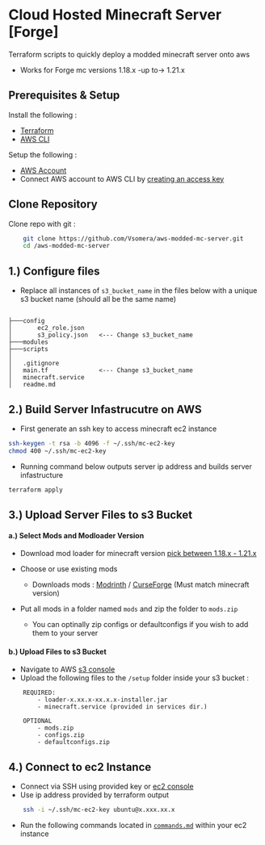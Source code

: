 
# Cloud Hosted Minecraft Server [Forge]

Terraform scripts to quickly deploy a modded minecraft server onto aws
- Works for Forge mc versions 1.18.x -up to-> 1.21.x

## Prerequisites & Setup

Install the following :
- [Terraform](https://developer.hashicorp.com/terraform/tutorials/aws-get-started/install-cli)
- [AWS CLI](https://docs.aws.amazon.com/cli/latest/userguide/getting-started-install.html)

Setup the following :
- [AWS Account](https://aws.amazon.com/resources/create-account/)
- Connect AWS account to AWS CLI by [creating an access key](https://www.youtube.com/watch?v=vZXpmgAs91s)


## Clone Repository

Clone repo with git :

```bash
    git clone https://github.com/Vsomera/aws-modded-mc-server.git
    cd /aws-modded-mc-server
```

## 1.) Configure files
- Replace all instances of `s3_bucket_name` in the files below with a unique s3 bucket name (should all be the same name)
```

├───config
│       ec2_role.json
│       s3_policy.json   <--- Change s3_bucket_name
├───modules
├───scripts
│
│   .gitignore
│   main.tf              <--- Change s3_bucket_name
│   minecraft.service
│   readme.md

```

## 2.) Build Server Infastrucutre on AWS
- First generate an ssh key to access minecraft ec2 instance
```bash
ssh-keygen -t rsa -b 4096 -f ~/.ssh/mc-ec2-key
chmod 400 ~/.ssh/mc-ec2-key
```
- Running command below outputs server ip address and builds server infastructure
```bash
terraform apply
```

## 3.) Upload Server Files to s3 Bucket

#### a.) Select Mods and Modloader Version
- Download mod loader for minecraft version [pick between 1.18.x - 1.21.x](https://files.minecraftforge.net/net/minecraftforge/forge/)

- Choose or use existing mods
    - Downloads mods : [Modrinth](https://www.curseforge.com/minecraft/mods) / [CurseForge](https://www.curseforge.com/minecraft/mods) (Must match minecraft version)

- Put all mods in a folder named `mods` and zip the folder to `mods.zip` 
    - You can optinally zip configs or defaultconfigs if you wish to add them to your server

#### b.) Upload Files to s3 Bucket 
- Navigate to AWS [s3 console](https://us-west-2.console.aws.amazon.com/s3/)
- Upload the following files to the `/setup` folder inside your s3 bucket :
```
    REQUIRED:
        - loader-x.xx.x-xx.x.x-installer.jar
        - minecraft.service (provided in services dir.)

    OPTIONAL
        - mods.zip
        - configs.zip
        - defaultconfigs.zip
```

## 4.) Connect to ec2 Instance
- Connect via SSH using provided key or [ec2 console](https://us-west-2.console.aws.amazon.com/ec2)
- Use ip address provided by terraform output
```bash
    ssh -i ~/.ssh/mc-ec2-key ubuntu@x.xxx.xx.x
```
- Run the following commands located in [`commands.md`](commands.md) within your ec2 instance
